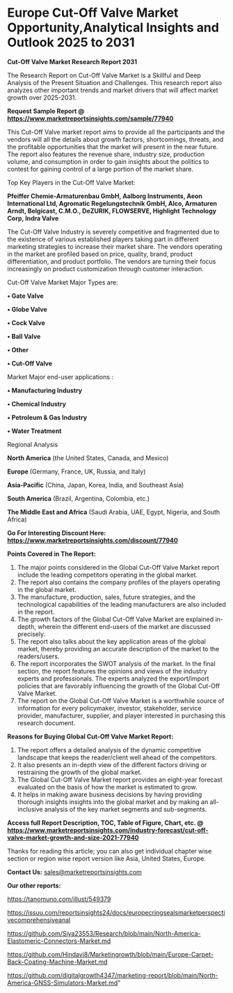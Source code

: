 # Europe Cut-Off Valve Market Opportunity,Analytical Insights and Outlook 2025 to 2031

<strong>Cut-Off Valve Market Research Report 2031</strong>

The Research Report on Cut-Off Valve Market is a Skillful and Deep Analysis of the Present Situation and Challenges. This research report also analyzes other important trends and market drivers that will affect market growth over 2025-2031.

<strong>Request Sample Report @ <a href=https://www.marketreportsinsights.com/sample/77940>https://www.marketreportsinsights.com/sample/77940</a></strong>

This Cut-Off Valve market report aims to provide all the participants and the vendors will all the details about growth factors, shortcomings, threats, and the profitable opportunities that the market will present in the near future. The report also features the revenue share, industry size, production volume, and consumption in order to gain insights about the politics to contest for gaining control of a large portion of the market share.

Top Key Players in the Cut-Off Valve Market:

<strong>Pfeiffer Chemie-Armaturenbau GmbH, Aalborg Instruments, Aeon International Ltd, Agromatic Regelungstechnik GmbH, Alco, Armaturen Arndt, Belgicast, C.M.O., DeZURIK, FLOWSERVE, Highlight Technology Corp, Indra Valve</strong>

The Cut-Off Valve Industry is severely competitive and fragmented due to the existence of various established players taking part in different marketing strategies to increase their market share. The vendors operating in the market are profiled based on price, quality, brand, product differentiation, and product portfolio. The vendors are turning their focus increasingly on product customization through customer interaction.

Cut-Off Valve Market Major Types are:

<strong>• Gate Valve

• Globe Valve

• Cock Valve

• Ball Valve

• Other

• Cut-Off Valve</strong>

Market Major end-user applications :

<strong>• Manufacturing Industry

• Chemical Industry

• Petroleum & Gas Industry

• Water Treatment</strong>

Regional Analysis

</u><strong><b>North America</b></strong> (the United States, Canada, and Mexico)

<strong><b>Europe </b></strong>(Germany, France, UK, Russia, and Italy)

<strong><b>Asia-Pacific</b></strong> (China, Japan, Korea, India, and Southeast Asia)

<strong><b>South America</b></strong> (Brazil, Argentina, Colombia, etc.)

<strong><b>The Middle East and Africa</b></strong> (Saudi Arabia, UAE, Egypt, Nigeria, and South Africa)

<strong>Go For Interesting Discount Here: <a href=https://www.marketreportsinsights.com/discount/77940>https://www.marketreportsinsights.com/discount/77940</a></strong>

<strong>Points Covered in The Report:</strong>
<ol>
  <li>The major points considered in the Global Cut-Off Valve Market report include the leading competitors operating in the global market.</li>
  <li>The report also contains the company profiles of the players operating in the global market.</li>
  <li>The manufacture, production, sales, future strategies, and the technological capabilities of the leading manufacturers are also included in the report.</li>
  <li>The growth factors of the Global Cut-Off Valve Market are explained in-depth, wherein the different end-users of the market are discussed precisely.</li>
  <li>The report also talks about the key application areas of the global market, thereby providing an accurate description of the market to the readers/users.</li>
  <li>The report incorporates the SWOT analysis of the market. In the final section, the report features the opinions and views of the industry experts and professionals. The experts analyzed the export/import policies that are favorably influencing the growth of the Global Cut-Off Valve Market.</li>
  <li>The report on the Global Cut-Off Valve Market is a worthwhile source of information for every policymaker, investor, stakeholder, service provider, manufacturer, supplier, and player interested in purchasing this research document.</li>
</ol>
<strong>Reasons for Buying Global Cut-Off Valve Market Report:</strong>

<ol>
  <li>The report offers a detailed analysis of the dynamic competitive landscape that keeps the reader/client well ahead of the competitors.</li>
  <li>It also presents an in-depth view of the different factors driving or restraining the growth of the global market.</li>
  <li>The Global Cut-Off Valve Market report provides an eight-year forecast evaluated on the basis of how the market is estimated to grow.</li>
  <li>It helps in making aware business decisions by having providing thorough insights insights into the global market and by making an all-inclusive analysis of the key market segments and sub-segments.</li>
</ol>
<strong>Access full Report Description, TOC, Table of Figure, Chart, etc. @ <a href=https://www.marketreportsinsights.com/industry-forecast/cut-off-valve-market-growth-and-size-2021-77940>https://www.marketreportsinsights.com/industry-forecast/cut-off-valve-market-growth-and-size-2021-77940</a></strong>


Thanks for reading this article; you can also get individual chapter wise section or region wise report version like Asia, United States, Europe.

<strong>Contact Us:</strong>
sales@marketreportsinsights.com

<strong>Our other reports:</strong>

<a href=https://tanomuno.com/illust/549379>https://tanomuno.com/illust/549379</a>

<a href=https://issuu.com/reportsinsights24/docs/europecringsealsmarketperspectivecomprehensiveanal>https://issuu.com/reportsinsights24/docs/europecringsealsmarketperspectivecomprehensiveanal</a>

<a href=https://github.com/Siya23553/Research/blob/main/North-America-Elastomeric-Connectors-Market.md>https://github.com/Siya23553/Research/blob/main/North-America-Elastomeric-Connectors-Market.md</a>

<a href=https://github.com/Hindavi8/Marketingrowth/blob/main/Europe-Carpet-Back-Coating-Machine-Market.md>https://github.com/Hindavi8/Marketingrowth/blob/main/Europe-Carpet-Back-Coating-Machine-Market.md</a>

<a href=https://github.com/digitalgrowth4347/marketing-report/blob/main/North-America-GNSS-Simulators-Market.md>https://github.com/digitalgrowth4347/marketing-report/blob/main/North-America-GNSS-Simulators-Market.md</a>"
